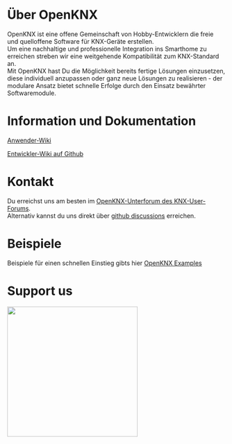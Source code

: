 # Über OpenKNX

OpenKNX ist eine offene Gemeinschaft von Hobby-Entwicklern die freie und quelloffene Software für KNX-Geräte erstellen.\
Um eine nachhaltige und professionelle Integration ins Smarthome zu erreichen streben wir eine weitgehende Kompatibilität zum KNX-Standard an.\
Mit OpenKNX hast Du die Möglichkeit bereits fertige Lösungen einzusetzen, diese individuell anzupassen oder ganz neue Lösungen zu realisieren - der modulare Ansatz bietet schnelle Erfolge durch den Einsatz bewährter Softwaremodule.

# Information und Dokumentation

[Anwender-Wiki](http://wiki.openknx.de)

[Entwickler-Wiki auf Github](https://github.com/OpenKNX/OpenKNX/wiki)

# Kontakt

Du erreichst uns am besten im [OpenKNX-Unterforum des KNX-User-Forums](https://knx-user-forum.de/forum/projektforen/openknx).\
Alternativ kannst du uns direkt über [github discussions](https://github.com/OpenKNX/OpenKNX/discussions) erreichen.

# Beispiele

Beispiele für einen schnellen Einstieg gibts hier [OpenKNX Examples](https://github.com/OpenKNX/Examples)

# Support us
[<img src="https://opencollective.com/webpack/donate/button@2x.png?color=blue" width="300">](https://opencollective.com/openknx-collective/donate)
